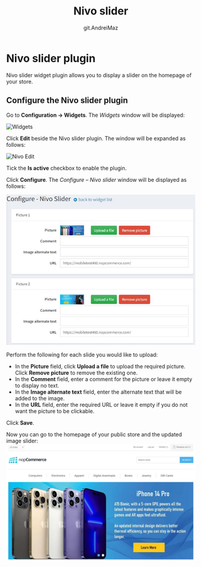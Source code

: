 ﻿---
title: Nivo slider
uid: en/getting-started/design-your-store/nivo-slider
author: git.AndreiMaz
contributors: git.exileDev
---

# Nivo slider plugin

Nivo slider widget plugin allows you to display a slider on the homepage of your store.

## Configure the Nivo slider plugin

Go to **Configuration → Widgets**. The *Widgets* window will be displayed:

![Widgets](_static/nivo-slider/nivo-slider-widgets.png)

Click **Edit** beside the Nivo slider plugin. The window will be expanded as follows:

![Nivo Edit](_static/nivo-slider/nivo-slider-edit.png)

Tick the **Is active** checkbox to enable the plugin. 

Click **Configure**. The *Configure – Nivo slider* window will be displayed as follows:

![Nivo - Configure](_static/nivo-slider/nivo-slider-configure.jpg)

Perform the following for each slide you would like to upload:

* In the **Picture** field, click **Upload a file** to upload the required picture. Click **Remove picture** to remove the existing one.
* In the **Comment** field, enter a comment for the picture or leave it empty to display no text.
* In the **Image alternate text** field, enter the alternate text that will be added to the image.
* In the **URL** field, enter the required URL or leave it empty if you do not want the picture to be clickable.

Click **Save**. 

Now you can go to the homepage of your public store and the updated image slider:
![Homepage](_static/nivo-slider/homepage.jpg)
